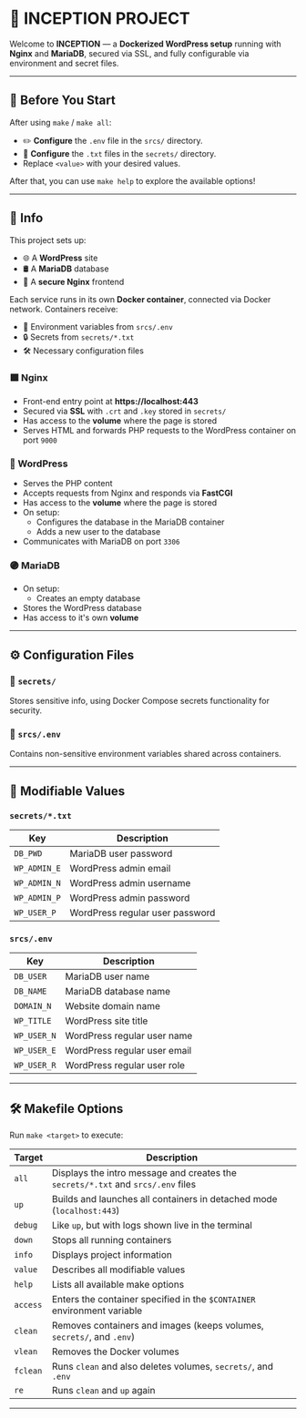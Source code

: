 # 🐋 INCEPTION PROJECT

Welcome to **INCEPTION** — a **Dockerized WordPress setup** running with **Nginx** and **MariaDB**, secured via SSL, and fully configurable via environment and secret files.

---

## 📌 Before You Start

After using `make` / `make all`:

- ✏️ **Configure** the `.env` file in the `srcs/` directory.
- 🔐 **Configure** the `.txt` files in the `secrets/` directory.
- Replace `<value>` with your desired values.

After that, you can use `make help` to explore the available options!

---

## 🧠 Info

This project sets up:

- 🌐 A **WordPress** site
- 🛢️ A **MariaDB** database
- 🔐 A **secure Nginx** frontend

Each service runs in its own **Docker container**, connected via Docker network. Containers receive:

- 📄 Environment variables from `srcs/.env`
- 🔒 Secrets from `secrets/*.txt`
- 🛠️ Necessary configuration files

### 🟩 Nginx
- Front-end entry point at **https://localhost:443**
- Secured via **SSL** with `.crt` and `.key` stored in `secrets/`
- Has access to the **volume** where the page is stored
- Serves HTML and forwards PHP requests to the WordPress container on port `9000`

### 🔷 WordPress
- Serves the PHP content
- Accepts requests from Nginx and responds via **FastCGI**
- Has access to the **volume** where the page is stored
- On setup:
  - Configures the database in the MariaDB container
  - Adds a new user to the database
- Communicates with MariaDB on port `3306`

### 🟣 MariaDB
- On setup:
  - Creates an empty database
- Stores the WordPress database
- Has access to it's own **volume**

---

## ⚙️ Configuration Files

### 🛑 `secrets/`
Stores sensitive info, using Docker Compose secrets functionality for security.

### 🔧 `srcs/.env`
Contains non-sensitive environment variables shared across containers.

---

## 📄 Modifiable Values

### `secrets/*.txt`
| Key           | Description                               |
|---------------|-------------------------------------------|
| `DB_PWD`      | MariaDB user password                     |
| `WP_ADMIN_E`  | WordPress admin email                     |
| `WP_ADMIN_N`  | WordPress admin username                  |
| `WP_ADMIN_P`  | WordPress admin password                  |
| `WP_USER_P`   | WordPress regular user password           |

### `srcs/.env`
| Key           | Description                               |
|---------------|-------------------------------------------|
| `DB_USER`     | MariaDB user name                         |
| `DB_NAME`     | MariaDB database name                     |
| `DOMAIN_N`    | Website domain name                       |
| `WP_TITLE`    | WordPress site title                      |
| `WP_USER_N`   | WordPress regular user name               |
| `WP_USER_E`   | WordPress regular user email              |
| `WP_USER_R`   | WordPress regular user role               |

---

## 🛠️ Makefile Options

Run `make <target>` to execute:

| Target   | Description |
|----------|-------------|
| `all`    | Displays the intro message and creates the `secrets/*.txt` and `srcs/.env` files |
| `up`     | Builds and launches all containers in detached mode (`localhost:443`) |
| `debug`  | Like `up`, but with logs shown live in the terminal |
| `down`   | Stops all running containers |
| `info`   | Displays project information |
| `value`  | Describes all modifiable values |
| `help`   | Lists all available make options |
| `access` | Enters the container specified in the `$CONTAINER` environment variable |
| `clean`  | Removes containers and images (keeps volumes, `secrets/`, and `.env`) |
| `vlean`  | Removes the Docker volumes |
| `fclean` | Runs `clean` and also deletes volumes, `secrets/`, and `.env` |
| `re`     | Runs `clean` and `up` again |

---

